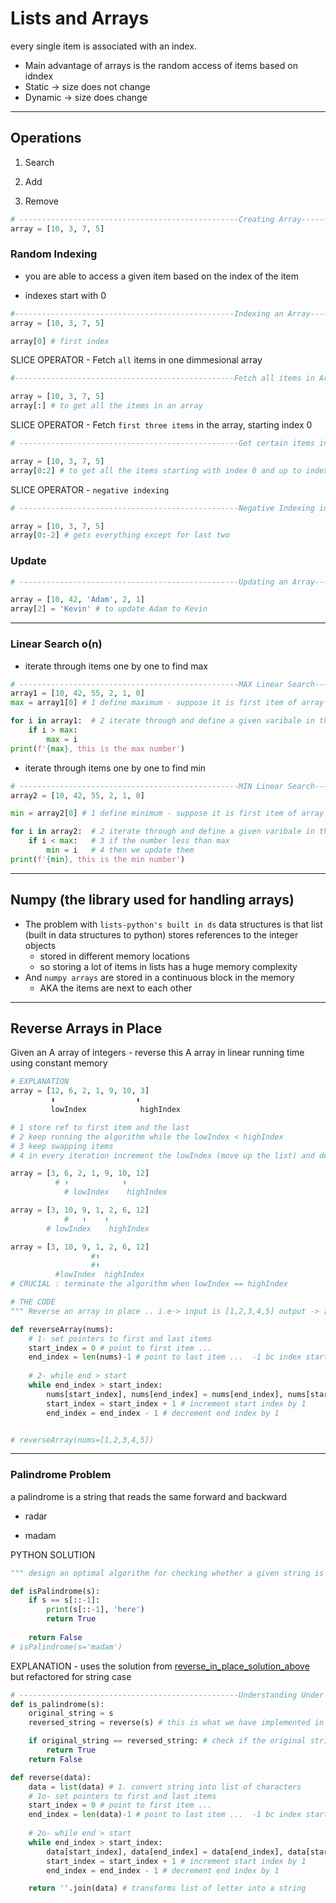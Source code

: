 # Lists and Arrays

every single item is associated with an index.

- Main advantage of arrays is the random access of items based on idndex
- Static -> size does not change
- Dynamic -> size does change
  
---

## Operations

1. Search

2. Add

3. Remove

```python
# -------------------------------------------------Creating Array------------------------------------------------------
array = [10, 3, 7, 5]
```

### Random Indexing

- you are able to access a given item based on the index of the item

- indexes start with 0
  
```python
#-------------------------------------------------Indexing an Array--------------------------------------------------------
array = [10, 3, 7, 5]

array[0] # first index 
```

SLICE OPERATOR - Fetch `all` items in one dimmesional array

```python
#-------------------------------------------------Fetch all items in Array --------------------------------------------------------

array = [10, 3, 7, 5]
array[:] # to get all the items in an array
```

SLICE OPERATOR - Fetch `first three items` in the array, starting index 0

```python
# -------------------------------------------------Get certain items in array------------------------------------------------------

array = [10, 3, 7, 5]
array[0:2] # to get all the items starting with index 0 and up to index 2 to get first three items
```

SLICE OPERATOR - `negative indexing`

```python
# -------------------------------------------------Negative Indexing in Arrays (starting from end of array)-----------------------------------------------------------------------------

array = [10, 3, 7, 5]
array[0:-2] # gets everything except for last two 
```

### Update

```python
# -------------------------------------------------Updating an Array---------------------------------------------------------

array = [10, 42, 'Adam', 2, 1]
array[2] = 'Kevin' # to update Adam to Kevin 
```

---

### Linear Search o(n)

- iterate through items one by one to find max

```python
# -------------------------------------------------MAX Linear Search-------------------------------------------------------
array1 = [10, 42, 55, 2, 1, 0]
max = array1[0] # 1 define maximum - suppose it is first item of array 

for i in array1:  # 2 iterate through and define a given varibale in the array 
    if i > max:
        max = i
print(f'{max}, this is the max number')
```

- iterate through items one by one to find min
  
```python
# -------------------------------------------------MIN Linear Search---------------------------------------------------------------
array2 = [10, 42, 55, 2, 1, 0]

min = array2[0] # 1 define minimum - suppose it is first item of array 

for i in array2:  # 2 iterate through and define a given varibale in the array 
    if i < max:   # 3 if the number less than max 
        min = i   # 4 then we update them
print(f'{min}, this is the min number')
```

---

## Numpy (the library used for handling arrays)

- The problem with `lists-python's built in ds` data structures is that list (built in data structures to python) stores references to the integer objects
  - stored in different memory locations
  - so storing a lot of items in lists has a huge memory complexity
- And `numpy arrays` are stored in a continuous block in the memory
  - AKA the items are next to each other

------

## Reverse Arrays in Place

Given an A array of integers - reverse this A array in linear running time using constant memory 

```python
# EXPLANATION
array = [12, 6, 2, 1, 9, 10, 3]
         ⬆️                  ⬆️
         lowIndex            highIndex

# 1 store ref to first item and the last 
# 2 keep running the algorithm while the lowIndex < highIndex
# 3 keep swapping items
# 4 in every iteration increment the lowIndex (move up the list) and decrement highIndex (move down the list)

array = [3, 6, 2, 1, 9, 10, 12]
          # ⬆️            ⬆️
            # lowIndex    highIndex

array = [3, 10, 9, 1, 2, 6, 12]
            #   ⬆️    ⬆️
        # lowIndex    highIndex

array = [3, 10, 9, 1, 2, 6, 12]
                  #⬆️    
                  #⬆️
          #lowIndex  highIndex
# CRUCIAL : terminate the algorithm when lowIndex == highIndex 
```

```python
# THE CODE 
""" Reverse an array in place .. i.e-> input is [1,2,3,4,5] output -> [5,4,3,2,1] """

def reverseArray(nums):
    # 1- set pointers to first and last items
    start_index = 0 # point to first item ...
    end_index = len(nums)-1 # point to last item ...  -1 bc index start at zero
    
    # 2- while end > start 
    while end_index > start_index: 
        nums[start_index], nums[end_index] = nums[end_index], nums[start_index] # 3 swap two items in the list data structures 
        start_index = start_index + 1 # increment start index by 1
        end_index = end_index - 1 # decrement end index by 1


# reverseArray(nums=[1,2,3,4,5])
```

---

### Palindrome Problem

a palindrome is a string that reads the same forward and backward 

- radar

- madam

PYTHON SOLUTION

```python
""" design an optimal algorithm for checking whether a given string is a palindrome or not"""

def isPalindrome(s):
    if s == s[::-1]:
        print(s[::-1], 'here')
        return True
    
    return False
# isPalindrome(s='madam')
```
  
EXPLANATION - uses the solution from [reverse_in_place_solution_above](array_list/01_reverse_in_place.py) but refactored for string case

```python
# -------------------------------------------------Understanding Under the Hood-----------------------------------------------------------------------------
def is_palindrome(s):
    original_string = s
    reversed_string = reverse(s) # this is what we have implemented in the previous lecture in O(n), so we pass in that function and make minor changes to fit for string case 

    if original_string == reversed_string: # check if the original string = reverse then return True else False
        return True 
    return False

def reverse(data):
    data = list(data) # 1. convert string into list of characters 
    # 1o- set pointers to first and last items
    start_index = 0 # point to first item ...
    end_index = len(data)-1 # point to last item ...  -1 bc index start at zero
    
    # 2o- while end > start 
    while end_index > start_index: 
        data[start_index], data[end_index] = data[end_index], data[start_index] # 3o swap two items in the list data structures 
        start_index = start_index + 1 # increment start index by 1
        end_index = end_index - 1 # decrement end index by 1

    return ''.join(data) # transforms list of letter into a string
```
